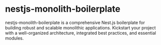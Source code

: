 # nestjs-monolith-boilerplate
nestjs-monolith-boilerplate is a comprehensive Nest.js boilerplate for building robust and scalable monolithic applications. Kickstart your project with a well-organized architecture, integrated best practices, and essential modules.
